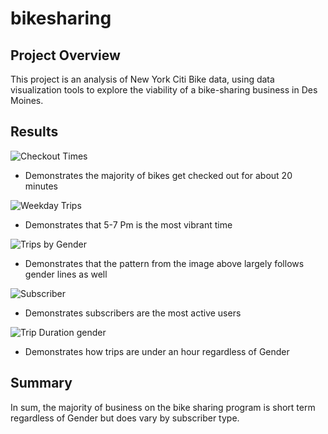 # bikesharing
## Project Overview
This project is an analysis of New York Citi Bike data, using data visualization tools to explore the viability of a bike-sharing business in Des Moines.
## Results
![Checkout Times](https://user-images.githubusercontent.com/99096376/170887740-f8bf864a-919c-4477-a36c-d839783082a5.png)
* Demonstrates the majority of bikes get checked out for about 20 minutes

![Weekday Trips](https://user-images.githubusercontent.com/99096376/170887803-02e18f45-4085-4d28-9852-df304a46ab18.png)
 * Demonstrates that 5-7 Pm is the most vibrant time

![Trips by Gender](https://user-images.githubusercontent.com/99096376/170887847-9f650ce2-8141-45fb-b482-7115ded25b2f.png)
* Demonstrates that the pattern from the image above largely follows gender lines as well

![Subscriber](https://user-images.githubusercontent.com/99096376/170887912-4ac655cc-b2f7-455e-8f92-76feb9c36c74.png)
 * Demonstrates subscribers are the most active users

![Trip Duration gender](https://user-images.githubusercontent.com/99096376/170888035-572cb70c-fc52-47ff-9870-7c8be273a417.png)
* Demonstrates how trips are under an hour regardless of Gender 

## Summary 
In sum, the majority of business on the bike sharing program is short term regardless of Gender but does vary by subscriber type. 
